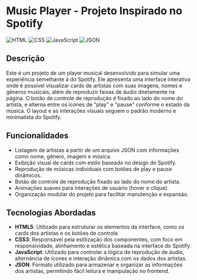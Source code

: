 # Music Player - Projeto Inspirado no Spotify
![HTML](https://img.shields.io/badge/HTML-Estrutura-orange?style=flat-square&logo=html5)
![CSS](https://img.shields.io/badge/CSS-Estilização-blue?style=flat-square&logo=css3)
![JavaScript](https://img.shields.io/badge/JavaScript-Funcionalidade-yellow?style=flat-square&logo=javascript)
![JSON](https://img.shields.io/badge/JSON-Dados-green?style=flat-square&logo=json)

## Descrição

Este é um projeto de um player musical desenvolvido para simular uma experiência semelhante à do Spotify. Ele apresenta uma interface interativa onde é possível visualizar cards de artistas com suas imagens, nomes e gêneros musicais, além de reproduzir faixas de áudio diretamente na página. O botão de controle de reprodução é fixado ao lado do nome do artista, e alterna entre os ícones de "play" e "pause" conforme o estado da música. O layout e as interações visuais seguem o padrão moderno e minimalista do Spotify.

## Funcionalidades

- Listagem de artistas a partir de um arquivo JSON com informações como nome, gênero, imagem e música.
- Exibição visual de cards com estilo baseado no design do Spotify.
- Reprodução de músicas individuais com botões de play e pause dinâmicos.
- Botão de controle de reprodução fixado ao lado do nome do artista.
- Animações suaves para interações de usuário (hover e clique).
- Organização modular do projeto para facilitar manutenção e expansão.

## Tecnologias Abordadas

- **HTML5**: Utilizado para estruturar os elementos da interface, como os cards dos artistas e os botões de controle.
- **CSS3**: Responsável pela estilização dos componentes, com foco em responsividade, alinhamento e estética baseada na interface do Spotify.
- **JavaScript**: Utilizado para controlar a lógica de reprodução de áudio, alternância de ícones e interação dinâmica com os dados dos artistas.
- **JSON**: Formato utilizado para armazenar e organizar as informações dos artistas, permitindo fácil leitura e manipulação no frontend.
